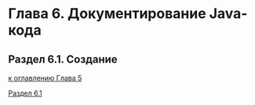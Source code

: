 # Глава 6. Документирование Java-кода


## Раздел 6.1. Создание


[к оглавлению Глава 5](#глава-5-компилятор-java---javac)

[Раздел 6.1](#раздел-61-создание)